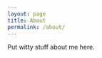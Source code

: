 ```yaml
---
layout: page
title: About
permalink: /about/
---
```


Put witty stuff about me here.


[jekyll-organization]: https://github.com/jekyll
